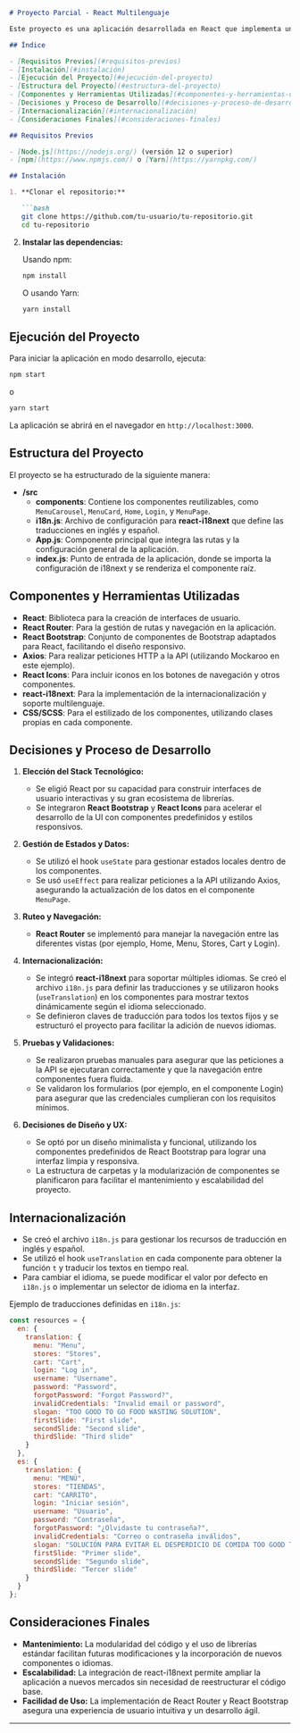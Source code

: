 ```markdown
# Proyecto Parcial - React Multilenguaje

Este proyecto es una aplicación desarrollada en React que implementa un sistema de internacionalización (i18next) para soportar múltiples idiomas (inglés y español). La aplicación incluye componentes de navegación, autenticación, visualización de menús, carruseles y tarjetas, utilizando librerías como React Bootstrap, React Router, Axios y React Icons.

## Índice

- [Requisitos Previos](#requisitos-previos)
- [Instalación](#instalación)
- [Ejecución del Proyecto](#ejecución-del-proyecto)
- [Estructura del Proyecto](#estructura-del-proyecto)
- [Componentes y Herramientas Utilizadas](#componentes-y-herramientas-utilizadas)
- [Decisiones y Proceso de Desarrollo](#decisiones-y-proceso-de-desarrollo)
- [Internacionalización](#internacionalización)
- [Consideraciones Finales](#consideraciones-finales)

## Requisitos Previos

- [Node.js](https://nodejs.org/) (versión 12 o superior)
- [npm](https://www.npmjs.com/) o [Yarn](https://yarnpkg.com/)

## Instalación

1. **Clonar el repositorio:**

   ```bash
   git clone https://github.com/tu-usuario/tu-repositorio.git
   cd tu-repositorio
   ```

2. **Instalar las dependencias:**

   Usando npm:
   ```bash
   npm install
   ```

   O usando Yarn:
   ```bash
   yarn install
   ```

## Ejecución del Proyecto

Para iniciar la aplicación en modo desarrollo, ejecuta:

```bash
npm start
```

o

```bash
yarn start
```

La aplicación se abrirá en el navegador en `http://localhost:3000`.

## Estructura del Proyecto

El proyecto se ha estructurado de la siguiente manera:

- **/src**
  - **components**: Contiene los componentes reutilizables, como `MenuCarousel`, `MenuCard`, `Home`, `Login`, y `MenuPage`.
  - **i18n.js**: Archivo de configuración para **react-i18next** que define las traducciones en inglés y español.
  - **App.js**: Componente principal que integra las rutas y la configuración general de la aplicación.
  - **index.js**: Punto de entrada de la aplicación, donde se importa la configuración de i18next y se renderiza el componente raíz.

## Componentes y Herramientas Utilizadas

- **React**: Biblioteca para la creación de interfaces de usuario.
- **React Router**: Para la gestión de rutas y navegación en la aplicación.
- **React Bootstrap**: Conjunto de componentes de Bootstrap adaptados para React, facilitando el diseño responsivo.
- **Axios**: Para realizar peticiones HTTP a la API (utilizando Mockaroo en este ejemplo).
- **React Icons**: Para incluir iconos en los botones de navegación y otros componentes.
- **react-i18next**: Para la implementación de la internacionalización y soporte multilenguaje.
- **CSS/SCSS**: Para el estilizado de los componentes, utilizando clases propias en cada componente.

## Decisiones y Proceso de Desarrollo

1. **Elección del Stack Tecnológico:**
   - Se eligió React por su capacidad para construir interfaces de usuario interactivas y su gran ecosistema de librerías.
   - Se integraron **React Bootstrap** y **React Icons** para acelerar el desarrollo de la UI con componentes predefinidos y estilos responsivos.

2. **Gestión de Estados y Datos:**
   - Se utilizó el hook `useState` para gestionar estados locales dentro de los componentes.
   - Se usó `useEffect` para realizar peticiones a la API utilizando Axios, asegurando la actualización de los datos en el componente `MenuPage`.

3. **Ruteo y Navegación:**
   - **React Router** se implementó para manejar la navegación entre las diferentes vistas (por ejemplo, Home, Menu, Stores, Cart y Login).

4. **Internacionalización:**
   - Se integró **react-i18next** para soportar múltiples idiomas. Se creó el archivo `i18n.js` para definir las traducciones y se utilizaron hooks (`useTranslation`) en los componentes para mostrar textos dinámicamente según el idioma seleccionado.
   - Se definieron claves de traducción para todos los textos fijos y se estructuró el proyecto para facilitar la adición de nuevos idiomas.

5. **Pruebas y Validaciones:**
   - Se realizaron pruebas manuales para asegurar que las peticiones a la API se ejecutaran correctamente y que la navegación entre componentes fuera fluida.
   - Se validaron los formularios (por ejemplo, en el componente Login) para asegurar que las credenciales cumplieran con los requisitos mínimos.

6. **Decisiones de Diseño y UX:**
   - Se optó por un diseño minimalista y funcional, utilizando los componentes predefinidos de React Bootstrap para lograr una interfaz limpia y responsiva.
   - La estructura de carpetas y la modularización de componentes se planificaron para facilitar el mantenimiento y escalabilidad del proyecto.

## Internacionalización

- Se creó el archivo `i18n.js` para gestionar los recursos de traducción en inglés y español.
- Se utilizó el hook `useTranslation` en cada componente para obtener la función `t` y traducir los textos en tiempo real.
- Para cambiar el idioma, se puede modificar el valor por defecto en `i18n.js` o implementar un selector de idioma en la interfaz.

Ejemplo de traducciones definidas en `i18n.js`:

```javascript
const resources = {
  en: {
    translation: {
      menu: "Menu",
      stores: "Stores",
      cart: "Cart",
      login: "Log in",
      username: "Username",
      password: "Password",
      forgotPassword: "Forgot Password?",
      invalidCredentials: "Invalid email or password",
      slogan: "TOO GOOD TO GO FOOD WASTING SOLUTION",
      firstSlide: "First slide",
      secondSlide: "Second slide",
      thirdSlide: "Third slide"
    }
  },
  es: {
    translation: {
      menu: "MENÚ",
      stores: "TIENDAS",
      cart: "CARRITO",
      login: "Iniciar sesión",
      username: "Usuario",
      password: "Contraseña",
      forgotPassword: "¿Olvidaste tu contraseña?",
      invalidCredentials: "Correo o contraseña inválidos",
      slogan: "SOLUCIÓN PARA EVITAR EL DESPERDICIO DE COMIDA TOO GOOD TO GO",
      firstSlide: "Primer slide",
      secondSlide: "Segundo slide",
      thirdSlide: "Tercer slide"
    }
  }
};
```

## Consideraciones Finales

- **Mantenimiento:** La modularidad del código y el uso de librerías estándar facilitan futuras modificaciones y la incorporación de nuevos componentes o idiomas.
- **Escalabilidad:** La integración de react-i18next permite ampliar la aplicación a nuevos mercados sin necesidad de reestructurar el código base.
- **Facilidad de Uso:** La implementación de React Router y React Bootstrap asegura una experiencia de usuario intuitiva y un desarrollo ágil.

---

